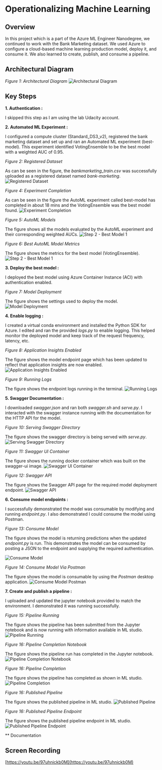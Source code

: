 # Operationalizing Machine Learning

## Overview
In this project which is a part of the Azure ML Engineer Nanodegree, we continued to work with the Bank Marketing dataset.
We used Azure to configure a cloud-based machine learning production model, deploy it, and consume it. We also learned 
to create, publish, and consume a pipeline.

## Architectural Diagram
*Figure 1: Architectural Diagram*
![Architectural Diagram](Screenshots/Architecture.png)

## Key Steps
**1. Authentication :** 

I skipped this step as I am using the lab Udacity account.

**2. Automated ML Experiment :** 

I configured a compute cluster (Standard_DS3_v2), registered the bank marketing dataset
and set up and ran an Automated ML experiment (best-model). This experiment identified VotingEnsemble to be the best 
model with a weighted AUC of 0.95. 

*Figure 2: Registered Dataset*

As can be seen in the figure, the *bankmarketing_train.csv* was successfully uploaded as a registered dataset named 
*bank-marketing*.
![Registered Dataset](Screenshots/Fig1.png)

*Figure 4: Experiment Completion*

As can be seen in the figure the AutoML experiment called best-model has completed in about 18 mins and the VotingEnsemble
was the best model found.
![Experiment Completion](Screenshots/Fig2.png)

*Figure 5: AutoML Models*

The figure shows all the models evaluated by the AutoML experiment and their corresponding weighted AUCs.
![Step 2 - Best Model 1](Screenshots/Fig3.png)

*Figure 6: Best AutoML Model Metrics*

The figure shows the metrics for the best model (VotingEnsemble). 
![Step 2 - Best Model 1](Screenshots/Fig3.png)

**3. Deploy the best model :** 

I deployed the best model using Azure Container Instance (ACI) with authentication enabled. 

*Figure 7: Model Deployment*

The figure shows the settings used to deploy the model.
![Model Deployment](Screenshots/Fig4.png)

**4. Enable logging :**

I created a virtual conda environment and installed the Python SDK for Azure.
I edited and ran the provided *logs.py* to enable logging. This helped monitor the deployed model and keep track of the
request frequency, latency, etc.

*Figure 8: Application Insights Enabled*

The figure shows the model endpoint page which has been updated to reflect that application insights are now enabled.
![Application Insights Enabled](Screenshots/Fig5.png)

*Figure 9: Running Logs*

The figure shows the endpoint logs running in the terminal.
![Running Logs](Screenshots/Fig6.png)

**5. Swagger Documentation :**

I downloaded *swagger.json* and ran both *swagger.sh* and *serve.py*. I interacted
with the swagger instance running with the documentation for the HTTP API for the model.

*Figure 10: Serving Swagger Directory*

The figure shows the swagger directory is being served with *serve.py*.
![Serving Swagger Directory](Screenshots/Fig7.png)

*Figure 11: Swagger UI Container*

The figure shows the running docker container which was built on the swagger-ui image.
![Swagger UI Container](Screenshots/Fig8.png)

*Figure 12: Swagger API*

The figure shows the Swagger API page for the required model deployment endpoint.
![Swagger API](Screenshots/Fig9.png)

**6. Consume model endpoints :**

I successfully demonstrated the model was consumable by modifying and running *endpoint.py*. I also demonstrated I 
could consume the model using Postman.

*Figure 13: Consume Model*

The figure shows the model is returning predictions when the updated *endpoint.py* is run. This demonstrates the model can be 
consumed by posting a JSON to the endpoint and supplying the required authentication.

![Consume Model](Screenshots/Fig10.png)

*Figure 14: Consume Model Via Postman*

The figure shows the model is consumable by using the *Postman* desktop application.
![Consume Model Postman](Screenshots/Fig11.png)

**7. Create and publish a pipeline :** 

I uploaded and updated the jupyter notebook provided to match the environment. I 
demonstrated it was running successfully.

*Figure 15: Pipeline Running*

The figure shows the pipeline has been submitted from the Jupyter notebook and is now running with information available in ML studio. 
![Pipeline Running](Screenshots/Fig12.png)

*Figure 16: Pipeline Completion Notebook*

The figure shows the pipeline run has completed in the Jupyter notebook.
![Pipeline Completion Notebook](Screenshots/Fig13.png)

*Figure 16: Pipeline Completion*

The figure shows the pipeline has completed as shown in ML studio.
![Pipeline Completion](Screenshots/Fig14.png)

*Figure 16: Published Pipeline*

The figure shows the published pipeline in ML studio.
![Published Pipeline](Screenshots/Fig15.png)

*Figure 16: Published Pipeline Endpoint*

The figure shows the published pipeline endpoint in ML studio.
![Published Pipeline Endpoint](Screenshots/Fig16.png)

** Documentation

## Screen Recording
[https://youtu.be/97uhnickb0M](https://youtu.be/97uhnickb0M)


